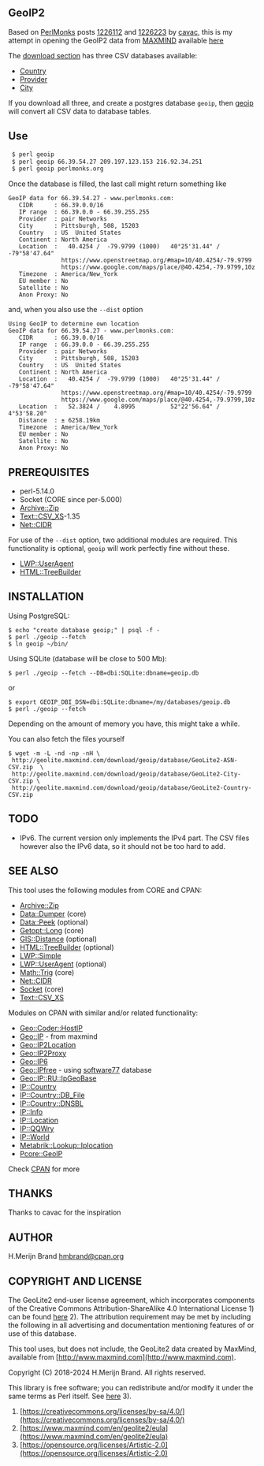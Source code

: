 ## GeoIP2

Based on [PerlMonks](https://www.perlmonks.org/) posts
[1226112](https://www.perlmonks.org/?node_id=1226112) and
[1226223](https://www.perlmonks.org/?node_id=1226223) by
[cavac](https://www.perlmonks.org/?node_id=890813), this is my attempt in
opening the GeoIP2 data from [MAXMIND](https://dev/maxmind.com)
available [here](https://dev.maxmind.com/geoip/geoip2/geolite2/)

The [download section](https://dev.maxmind.com/geoip/geoip2/geolite2/#Downloads)
has three CSV databases available:

 - [Country](http://geolite.maxmind.com/download/geoip/database/GeoLite2-Country-CSV.zip)
 - [Provider](http://geolite.maxmind.com/download/geoip/database/GeoLite2-ASN-CSV.zip)
 - [City](http://geolite.maxmind.com/download/geoip/database/GeoLite2-City-CSV.zip)

If you download all three, and create a postgres database `geoip`, then
[geoip](geoip) will convert all CSV data to database tables.

## Use

``` sh
 $ perl geoip
 $ perl geoip 66.39.54.27 209.197.123.153 216.92.34.251
 $ perl geoip perlmonks.org
```

Once the database is filled, the last call might return something like

```
GeoIP data for 66.39.54.27 - www.perlmonks.com:
   CIDR      : 66.39.0.0/16
   IP range  : 66.39.0.0 - 66.39.255.255
   Provider  : pair Networks
   City      : Pittsburgh, 508, 15203
   Country   : US  United States
   Continent : North America
   Location  :   40.4254 /  -79.9799 (1000)   40°25'31.44" /  -79°58'47.64"
               https://www.openstreetmap.org/#map=10/40.4254/-79.9799
               https://www.google.com/maps/place/@40.4254,-79.9799,10z
   Timezone  : America/New_York
   EU member : No
   Satellite : No
   Anon Proxy: No
```

and, when you also use the `--dist` option
```
Using GeoIP to determine own location
GeoIP data for 66.39.54.27 - www.perlmonks.com:
   CIDR      : 66.39.0.0/16
   IP range  : 66.39.0.0 - 66.39.255.255
   Provider  : pair Networks
   City      : Pittsburgh, 508, 15203
   Country   : US  United States
   Continent : North America
   Location  :   40.4254 /  -79.9799 (1000)   40°25'31.44" /  -79°58'47.64"
               https://www.openstreetmap.org/#map=10/40.4254/-79.9799
               https://www.google.com/maps/place/@40.4254,-79.9799,10z
   Location  :   52.3824 /    4.8995          52°22'56.64" /    4°53'58.20"
   Distance  : ± 6258.19km
   Timezone  : America/New_York
   EU member : No
   Satellite : No
   Anon Proxy: No
```

## PREREQUISITES

- perl-5.14.0
- Socket (CORE since per-5.000)
- [Archive::Zip](https://metacpan.org/release/Archive-Zip)
- [Text::CSV_XS](https://metacpan.org/release/Text-CSV_XS)-1.35
- [Net::CIDR](https://metacpan.org/release/Net-CIDR)

For use of the `--dist` option, two additional modules are required.
This functionality is optional, `geoip` will work perfectly fine
without these.

- [LWP::UserAgent](https://metacpan.org/release/LWP-UserAgent)
- [HTML::TreeBuilder](https://metacpan.org/release/HTML-TreeBuilder)

## INSTALLATION

Using PostgreSQL:
```
$ echo "create database geoip;" | psql -f -
$ perl ./geoip --fetch
$ ln geoip ~/bin/
```

Using SQLite (database will be close to 500 Mb):
```
$ perl ./geoip --fetch --DB=dbi:SQLite:dbname=geoip.db
```
or
```
$ export GEOIP_DBI_DSN=dbi:SQLite:dbname=/my/databases/geoip.db
$ perl ./geoip --fetch
```

Depending on the amount of memory you have, this might take a while.

You can also fetch the files yourself

```
$ wget -m -L -nd -np -nH \
 http://geolite.maxmind.com/download/geoip/database/GeoLite2-ASN-CSV.zip  \
 http://geolite.maxmind.com/download/geoip/database/GeoLite2-City-CSV.zip \
 http://geolite.maxmind.com/download/geoip/database/GeoLite2-Country-CSV.zip
```

## TODO

- IPv6. The current version only implements the IPv4 part. The CSV files however
  also the IPv6 data, so it should not be too hard to add.

## SEE ALSO

This tool uses the following modules from CORE and CPAN:

- [Archive::Zip](https://metacpan.org/release/Archive-Zip)
- [Data::Dumper](https://metacpan.org/release/Data-Dumper) (core)
- [Data::Peek](https://metacpan.org/release/Data-Peek) (optional)
- [Getopt::Long](https://metacpan.org/release/Getopt-Long) (core)
- [GIS::Distance](https://metacpan.org/release/GIS-Distance) (optional)
- [HTML::TreeBuilder](https://metacpan.org/release/HTML-TreeBuilder) (optional)
- [LWP::Simple](https://metacpan.org/release/LWP-Simple)
- [LWP::UserAgent](https://metacpan.org/release/LWP-UserAgent) (optional)
- [Math::Trig](https://metacpan.org/release/Math-Complex) (core)
- [Net::CIDR](https://metacpan.org/release/Net-CIDR)
- [Socket](https://metacpan.org/release/Socket) (core)
- [Text::CSV_XS](https://metacpan.org/release/Text-CSV_XS)

Modules on CPAN with similar and/or related functionality:

- [Geo::Coder::HostIP](https://metacpan.org/release/Geo-Coder-HostIP)
- [Geo::IP](https://metacpan.org/release/Geo-IP) - from maxmind
- [Geo::IP2Location](https://metacpan.org/release/Geo-IP2Location)
- [Geo::IP2Proxy](https://metacpan.org/release/Geo-IP2Proxy)
- [Geo::IP6](https://metacpan.org/release/Geo-IP6)
- [Geo::IPfree](https://metacpan.org/release/Geo-IPfree) - using [software77](http://software77.net/geo-ip/) database
- [Geo::IP::RU::IpGeoBase](https://metacpan.org/release/Geo-IP-RU-IpGeoBase)
- [IP::Country](https://metacpan.org/release/IP-Country)
- [IP::Country::DB_File](https://metacpan.org/release/IP-Country-DB_File)
- [IP::Country::DNSBL](https://metacpan.org/release/IP-Country-DNSBL)
- [IP::Info](https://metacpan.org/release/IP-Info)
- [IP::Location](https://metacpan.org/release/IP-Location)
- [IP::QQWry](https://metacpan.org/release/IP-QQWry)
- [IP::World](https://metacpan.org/release/IP-World)
- [Metabrik::Lookup::Iplocation](https://metacpan.org/release/Metabrik-Lookup-Iplocation)
- [Pcore::GeoIP](https://metacpan.org/release/Pcore-GeoIP)

Check [CPAN](https://metacpan.org/search?q=geoip) for more

## THANKS

Thanks to cavac for the inspiration

## AUTHOR

H.Merijn Brand <hmbrand@cpan.org>

## COPYRIGHT AND LICENSE

The GeoLite2 end-user license agreement, which incorporates components of the
Creative Commons Attribution-ShareAlike 4.0 International License 1) can be found
[here](https://www.maxmind.com/en/geolite2/eula) 2). The attribution requirement
may be met by including the following in all advertising and documentation
mentioning features of or use of this database.

This tool uses, but does not include, the GeoLite2 data created by MaxMind,
available from [http://www.maxmind.com](http://www.maxmind.com).

 Copyright (C) 2018-2024 H.Merijn Brand.  All rights reserved.

This library is free software;  you can redistribute and/or modify it under
the same terms as Perl itself.
See [here](https://opensource.org/licenses/Artistic-2.0) 3).

 1) [https://creativecommons.org/licenses/by-sa/4.0/](https://creativecommons.org/licenses/by-sa/4.0/)
 2) [https://www.maxmind.com/en/geolite2/eula](https://www.maxmind.com/en/geolite2/eula)
 3) [https://opensource.org/licenses/Artistic-2.0](https://opensource.org/licenses/Artistic-2.0)
